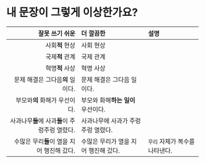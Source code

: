 # 내 문장이 그렇게 이상한가요?

| 잘못 쓰기 쉬운                                 | 더 깔끔한                            | 설명                           |
| ---:                                           | :---                                 | :---                           |
| 사회**적** 현상                                | 사회 현상                            |                                |
| 국제**적** 관계                                | 국제 관계                            |                                |
| 혁명**적** 사상                                | 혁명 사상                            |                                |
| 문제 해결은 그다음**의** 일이다.               | 문제 해결은 그다음 일이다.           |                                |
| 부모와**의** 화해가 우선이다.                  | 부모와 화해**하는 일이** 우선이다.   |                                |
| 사과나무**들**에 사과**들**이 주렁주렁 열렸다. | 사과나무에 사과가 주렁주렁 열렸다.   |                                |
| 수많은 무리**들**이 열을 지어 행진해 갔다.     | 수많은 무리가 열을 지어 행진해 갔다. | `무리` 자체가 복수를 나타낸다. |
